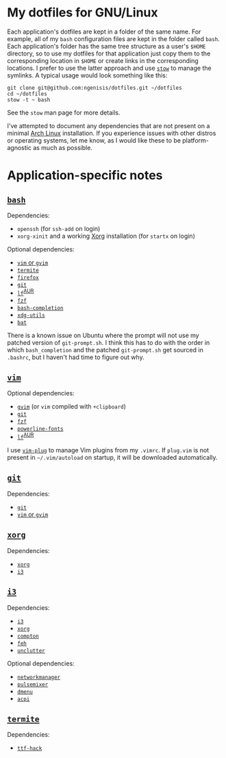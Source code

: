 # My dotfiles for GNU/Linux

Each application's dotfiles are kept in a folder of the same name. For example, all of my `bash` configuration files are kept in the folder called `bash`. Each application's folder has the same tree structure as a user's `$HOME` directory, so to use my dotfiles for that application just copy them to the corresponding location in `$HOME` or create links in the corresponding locations. I prefer to use the latter approach and use [`stow`](https://www.gnu.org/software/stow/) to manage the symlinks. A typical usage would look something like this:

```
git clone git@github.com:ngenisis/dotfiles.git ~/dotfiles
cd ~/dotfiles
stow -t ~ bash
```

See the `stow` man page for more details.

I've attempted to document any dependencies that are not present on a minimal [Arch Linux](https://wiki.archlinux.org/index.php/Arch_Linux) installation. If you experience issues with other distros or operating systems, let me know, as I would like these to be platform-agnostic as much as possible.

# Application-specific notes

## [`bash`](https://www.gnu.org/software/bash/)

Dependencies:
+ `openssh` (for `ssh-add` on login)
+ `xorg-xinit` and a working [Xorg](https://wiki.archlinux.org/index.php/Xorg) installation (for `startx` on login)

Optional dependencies:
+ [`vim` or `gvim`](https://github.com/vim/vim)
+ [`termite`](https://github.com/thestinger/termite/)
+ [`firefox`](https://www.mozilla.org/en-US/firefox/)
+ [`git`](https://github.com/git/git)
+ [`lf`](https://github.com/gokcehan/lf)<sup>[AUR](https://aur.archlinux.org/packages/lf/)</sup>
+ [`fzf`](https://github.com/junegunn/fzf)
+ [`bash-completion`](https://github.com/scop/bash-completion)
+ [`xdg-utils`](https://www.freedesktop.org/wiki/Software/xdg-utils/)
+ [`bat`](https://github.com/sharkdp/bat)

There is a known issue on Ubuntu where the prompt will not use my patched version of `git-prompt.sh`. I think this has to do with the order in which `bash_completion` and the patched `git-prompt.sh` get sourced in `.bashrc`, but I haven't had time to figure out why.

## [`vim`](https://github.com/vim/vim)

Optional dependencies:

+ [`gvim`](https://github.com/vim/vim) (or `vim` compiled with `+clipboard`)
+ [`git`](https://git-scm.com/)
+ [`fzf`](https://github.com/junegunn/fzf)
+ [`powerline-fonts`](https://github.com/powerline/fonts)
+ [`lf`](https://github.com/gokcehan/lf)<sup>[AUR](https://aur.archlinux.org/packages/lf/)</sup>

I use [`vim-plug`](https://github.com/junegunn/vim-plug) to manage Vim plugins from my `.vimrc`. If `plug.vim` is not present in `~/.vim/autoload` on startup, it will be downloaded automatically.

## [`git`](https://git-scm.com/)

Dependencies:

+ [`git`](https://git-scm.com/)
+ [`vim` or `gvim`](https://github.com/vim/vim)

## [`xorg`](https://www.x.org/wiki/)

Dependencies:

+ [`xorg`](https://www.x.org/wiki/)
+ [`i3`](https://i3wm.org/)

## [`i3`](https://i3wm.org/)

Dependencies:

+ [`i3`](https://i3wm.org/)
+ [`xorg`](https://www.x.org/wiki/)
+ [`compton`](https://github.com/chjj/compton)
+ [`feh`](https://feh.finalrewind.org/)
+ [`unclutter`](https://github.com/Airblader/unclutter-xfixes)

Optional dependencies:

+ [`networkmanager`](https://gitlab.freedesktop.org/NetworkManager/NetworkManager)
+ [`pulsemixer`](https://github.com/GeorgeFilipkin/pulsemixer)
+ [`dmenu`](http://tools.suckless.org/dmenu/)
+ [`acpi`](https://sourceforge.net/projects/acpiclient/)

## [`termite`](https://github.com/thestinger/termite/)

Dependencies:

+ [`ttf-hack`](https://github.com/source-foundry/Hack)

